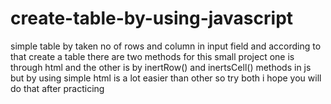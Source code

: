 # create-table-by-using-javascript
simple table by taken no of rows and column in input field and according to that create a table 
there are two methods for this small project one is through html and the other is by inertRow() and inertsCell() methods in js 
but by using simple html is a lot easier than other so try both
i hope you will do that after practicing
